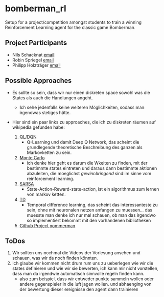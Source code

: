 # bomberman_rl

Setup for a project/competition amongst students to train a winning Reinforcement Learning agent for the classic game Bomberman.

## Project Participants

* Nils Schacknat [email](mailto:bu225@uni-heidelberg.de)
* Robin Spriegel [email](mailto:dw230@uni-heidelberg.de)
* Philipp Holzträger [email](mailto:holztraeger@stud.uni-heidelberg.de)

## Possible Approaches

* Es sollte so sein, dass wir nur einen diskreten space sowohl was die States als auch die Handlungen angeht.
    * Ich sehe jedenfalls keine weiteren Möglichkeiten, sodass man irgendwas stetiges hätte.

* Hier sind ein paar links zu approaches, die ich zu diskreten räumen auf wikipedia gefunden habe:
    1. [QL/DQN](https://en.wikipedia.org/wiki/Q-learning)
        * Q-Learning und damit Deep Q Network, das scheint die grundlegende theoretische Beschreibung des ganzen als Markovketten zu sein.
    2. [Monte Carlo](https://en.wikipedia.org/wiki/Monte_Carlo_method)
        * ich denke hier geht es darum die Wkeiten zu finden, mit der bestimmte states eintreten und daraus dann bestimmte aktionen abzuleiten, die moeglichst _gewinnbringend_ sind im sinne vom reinforcement learning.
    3. [SARSA](https://en.wikipedia.org/wiki/State%E2%80%93action%E2%80%93reward%E2%80%93state%E2%80%93action)
        * State-Action-Reward-state-action, ist ein algorithmus zum lernen von markov ketten.
    4. [TD](https://en.wikipedia.org/wiki/Temporal_difference_learning)
        * Temporal difference learning, das scheint das interessanteste zu sein, ohne mit neuronalen netzen anfangen zu muessen... das muesste man denke ich nur mal schauen, ob man das irgendwo so implementiert bekommt mit den vorhandenen bibliotheken
    5. [Github Project pommerman](https://github.com/eugene/pommerman)

## ToDos

1. Wir sollten uns nochmal die Videos der Vorlesung ansehen und schauen, was wir da noch finden könnten.
2. Ich glaube wir kommen nicht drum rum uns zu ueberlegen wie wir die states definieren und wie wir sie bewerten, ich kann mir nicht vorstellen, dass man da irgendwie automatisch sinnvolle regeln finden kann.
    * also zum beispiel, dass wir entweder punkte sammeln wollen oder andere gegenspieler in die luft jagen wollen. und abhaenging von der bewertung dieser ereignisse den agent dann trainieren

